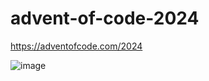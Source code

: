 # advent-of-code-2024

https://adventofcode.com/2024

![image](https://github.com/user-attachments/assets/ea49c2f7-aa2f-48ec-b82f-df9bae8b70b5)
